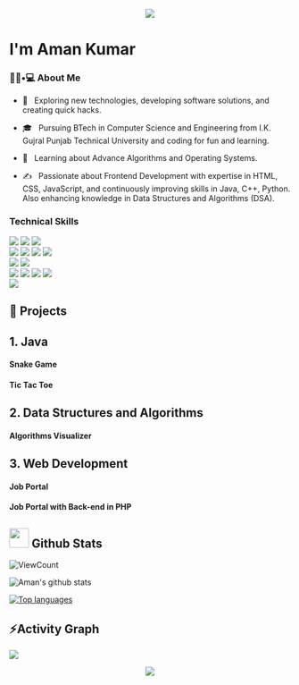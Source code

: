 <p align="center"><img src="https://i.imgur.com/A6bWGFl.gif"/></p>

<h1> I'm Aman Kumar</h1>

<h3> 👨🏻•💻 About Me </h3>

- 🤔 &nbsp; Exploring new technologies, developing software solutions, and creating quick hacks.

- 🎓 &nbsp; Pursuing BTech in Computer Science and Engineering from I.K. Gujral Punjab Technical University and coding for fun and learning.

- 🌱 &nbsp; Learning about Advance Algorithms and Operating Systems.

- ✍️ &nbsp; Passionate about Frontend Development with expertise in HTML, CSS, JavaScript, and continuously improving skills in Java, C++, Python. Also enhancing knowledge in Data Structures and Algorithms (DSA).


### Technical Skills
<img src="https://img.shields.io/badge/-C%20&%20C++-659ad2?style=flat&logo=c%2B%2B&logoColor=ffffff"> <img src="https://img.shields.io/badge/-Java 8-06305b?style=flat&logo=java&logoColor=white"> <img src="https://img.shields.io/badge/-Python%203-black?style=flat&logo=python&logoColor=white"> <br />
<img src = "https://img.shields.io/badge/-HTML5-E34F26?style=flat&logo=html5&logoColor=white"> <img src = "https://img.shields.io/badge/-CSS3-1572B6?style=flat&logo=css3&logoColor=white"> <img src="https://img.shields.io/badge/-Bootstrap-563D7C?style=flat&logo=bootstrap&logoColor=white"> <img src="https://img.shields.io/badge/-JavaScript-black?style=flat&logo=javascript&logoColor=eed718"> <br />
<img src="https://img.shields.io/badge/-django-black?style=flat&logo=django"> <img src="https://img.shields.io/badge/-React-161616?style=flat&logo=react&logoColor=00d9ff"> <br/>
<img src="https://img.shields.io/badge/-Problem%20Solving-ffa804?style=flat"> <img src="https://img.shields.io/badge/-Database%20Management-4d008f?style=flat">
<img src="https://img.shields.io/badge/-Data%20Structures-4d008f?style=flat">
<img src="https://img.shields.io/badge/-Algorithms-ffa804?style=flat"> 
 <br />
<img src="https://img.shields.io/badge/-Machine%20Learning-102230?style=flat">


## 🔧 Projects

## 1. Java 
<h4>Snake Game </h4> 
<h4>Tic Tac Toe </h4>

## 2. Data Structures and Algorithms 
<h4>Algorithms Visualizer</h4>
 
## 3. Web Development 
<h4>Job Portal</h4>
<h4>Job Portal with Back-end in PHP<h4>



## <img src="https://media.giphy.com/media/iY8CRBdQXODJSCERIr/giphy.gif" width="35"><b> Github Stats </b>
![ViewCount](https://views.whatilearened.today/views/github/amankumarthakur63/amankumarthakur63.svg?cache=remove)

<img alt="Aman's github stats" src="https://github-readme-stats.vercel.app/api?username=amankumarthakur63&&show_icons=true&count_private=true&line_height=20&icon_color=00b3ff&theme=blue-green&title_color=00b3ff" >

[![Top languages](https://github-readme-mwendwa.vercel.app/api/top-langs/?username=amankumarthakur63&layout=compact&count_private=true&theme=blue-green&title_color=00b3ff)](#)

## ⚡Activity Graph
<img align="center" src="https://github-readme-activity-graph.vercel.app/graph?username=amankumarthakur63&theme=react-dark"/>

<p align="center">
     <img src="https://capsule-render.vercel.app/api?type=waving&color=gradient&height=100&section=footer"/>
</p>
